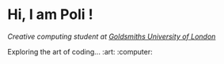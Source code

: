 <h1> Hi, I am Poli ! </h1> 
 
<p> <em>Creative computing student at <a href="https://www.gold.ac.uk"> Goldsmiths University of London</a> </em></p>
<p> Exploring the art of coding... :art: :computer:</p>


